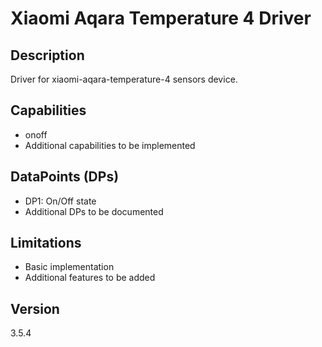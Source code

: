 # Xiaomi Aqara Temperature 4 Driver

## Description
Driver for xiaomi-aqara-temperature-4 sensors device.

## Capabilities
- onoff
- Additional capabilities to be implemented

## DataPoints (DPs)
- DP1: On/Off state
- Additional DPs to be documented

## Limitations
- Basic implementation
- Additional features to be added

## Version
3.5.4
